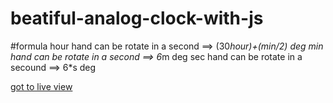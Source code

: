 # beatiful-analog-clock-with-js
#formula
hour hand can be rotate in a second ==> (30*hour)+(min/2) deg
min hand can be rotate in a second ==> 6*m deg 
sec hand can be rotate in a secound ==> 6*s deg

[got to live view](https://6nfi9gwk82vdrll6cslxla-on.drv.tw/Programing/javaScript/exercise/25analougeclock.html)
